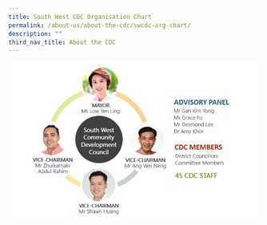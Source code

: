 ```yaml
---
title: South West CDC Organisation Chart
permalink: /about-us/about-the-cdc/swcdc-org-chart/
description: ""
third_nav_title: About the CDC
---
```

![](/images/swcdc%20org_chart.jpg)